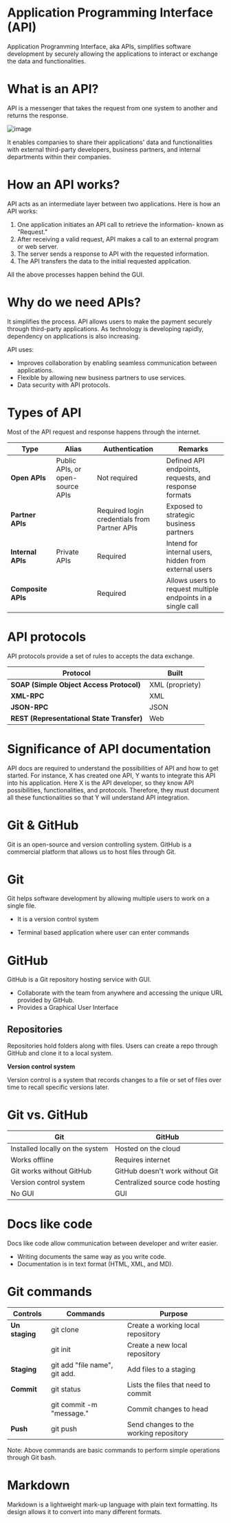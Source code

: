# **Application Programming Interface (API)**

Application Programming Interface, aka APIs, simplifies software development by securely allowing the applications to interact or exchange the data and functionalities.

# What is an API?

API is a messenger that takes the request from one system to another and returns the response.

![image](https://user-images.githubusercontent.com/91419307/134809224-6192632f-bc3c-465c-a7be-66c8f2cfeacc.png)

It enables companies to share their applications&#39; data and functionalities with external third-party developers, business partners, and internal departments within their companies.

# How an API works?

API acts as an intermediate layer between two applications. Here is how an API works:

1. One application initiates an API call to retrieve the information- known as &quot;Request.&quot;
2. After receiving a valid request, API makes a call to an external program or web server.
3. The server sends a response to API with the requested information.
4. The API transfers the data to the initial requested application.

All the above processes happen behind the GUI.

# Why do we need APIs?

It simplifies the process. API allows users to make the payment securely through third-party applications. As technology is developing rapidly, dependency on applications is also increasing.

API uses:

- Improves collaboration by enabling seamless communication between applications.
- Flexible by allowing new business partners to use services.
- Data security with API protocols.

# Types of API

Most of the API request and response happens through the internet.

| **Type** | **Alias** | **Authentication** | **Remarks** |
| --- | --- | --- | --- |
| **Open APIs** | Public APIs, or open-source APIs | Not required | Defined API endpoints, requests, and response formats |
| **Partner APIs** || Required login credentials from Partner APIs | Exposed to strategic business partners |
| **Internal APIs** | Private APIs | Required | Intend for internal users, hidden from external users |
| **Composite APIs** || Required | Allows users to request multiple endpoints in a single call |

# API protocols

API protocols provide a set of rules to accepts the data exchange.

| **Protocol** | **Built** |
| --- | --- |
| **SOAP (Simple Object Access Protocol)** | XML (propriety) |
| **XML-RPC** | XML |
| **JSON-RPC** | JSON |
| **REST (Representational State Transfer)** | Web |

# Significance of API documentation

API docs are required to understand the possibilities of API and how to get started. For instance, X has created one API, Y wants to integrate this API into his application. Here X is the API developer, so they know API possibilities, functionalities, and protocols. Therefore, they must document all these functionalities so that Y will understand API integration.

# **Git &amp; GitHub**

Git is an open-source and version controlling system. GitHub is a commercial platform that allows us to host files through Git.

# Git

Git helps software development by allowing multiple users to work on a single file.

- It is a version control system

- Terminal based application where user can enter commands

# GitHub

GitHub is a Git repository hosting service with GUI.

- Collaborate with the team from anywhere and accessing the unique URL provided by GitHub.
- Provides a Graphical User Interface

## Repositories

Repositories hold folders along with files. Users can create a repo through GitHub and clone it to a local system.

**Version control system**

Version control is a system that records changes to a file or set of files over time to recall specific versions later.

# Git vs. GitHub

| **Git** | **GitHub** |
| --- | --- |
| Installed locally on the system | Hosted on the cloud |
| Works offline | Requires internet |
| Git works without GitHub | GitHub doesn&#39;t work without Git |
| Version control system | Centralized source code hosting |
| No GUI | GUI |

# Docs like code

Docs like code allow communication between developer and writer easier.

- Writing documents the same way as you write code.
- Documentation is in text format (HTML, XML, and MD).

# Git commands

| **Controls** | **Commands** | **Purpose** |
| --- | --- | --- |
| **Un staging** | git clone | Create a working local repository |
|| git init | Create a new local repository |
| **Staging** | git add "file name", git add. | Add files to a staging |
| **Commit** | git status | Lists the files that need to commit |
|| git commit -m &quot;message.&quot; | Commit changes to head |
| **Push** | git push | Send changes to the working repository |

Note: Above commands are basic commands to perform simple operations through Git bash.

# Markdown

Markdown is a lightweight mark-up language with plain text formatting. Its design allows it to convert into many different formats.
